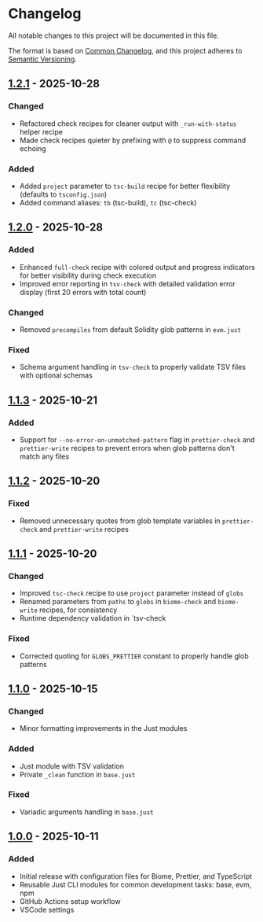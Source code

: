 # Changelog

All notable changes to this project will be documented in this file.

The format is based on [Common Changelog](https://common-changelog.org/), and this project adheres to
[Semantic Versioning](https://semver.org/spec/v2.0.0.html).

[1.2.1]: https://github.com/sablier-labs/devkit/releases/tag/v1.2.1
[1.2.0]: https://github.com/sablier-labs/devkit/releases/tag/v1.2.0
[1.1.3]: https://github.com/sablier-labs/devkit/releases/tag/v1.1.3
[1.1.2]: https://github.com/sablier-labs/devkit/releases/tag/v1.1.2
[1.1.1]: https://github.com/sablier-labs/devkit/releases/tag/v1.1.1
[1.1.0]: https://github.com/sablier-labs/devkit/releases/tag/v1.1.0
[1.0.0]: https://github.com/sablier-labs/devkit/releases/tag/v1.0.0

## [1.2.1] - 2025-10-28

### Changed

- Refactored check recipes for cleaner output with `_run-with-status` helper recipe
- Made check recipes quieter by prefixing with `@` to suppress command echoing

### Added

- Added `project` parameter to `tsc-build` recipe for better flexibility (defaults to `tsconfig.json`)
- Added command aliases: `tb` (tsc-build), `tc` (tsc-check)

## [1.2.0] - 2025-10-28

### Added

- Enhanced `full-check` recipe with colored output and progress indicators for better visibility during check execution
- Improved error reporting in `tsv-check` with detailed validation error display (first 20 errors with total count)

### Changed

- Removed `precompiles` from default Solidity glob patterns in `evm.just`

### Fixed

- Schema argument handling in `tsv-check` to properly validate TSV files with optional schemas

## [1.1.3] - 2025-10-21

### Added

- Support for `--no-error-on-unmatched-pattern` flag in `prettier-check` and `prettier-write` recipes to prevent errors
  when glob patterns don't match any files

## [1.1.2] - 2025-10-20

### Fixed

- Removed unnecessary quotes from glob template variables in `prettier-check` and `prettier-write` recipes

## [1.1.1] - 2025-10-20

### Changed

- Improved `tsc-check` recipe to use `project` parameter instead of `globs`
- Renamed parameters from `paths` to `globs` in `biome-check` and `biome-write` recipes, for consistency
- Runtime dependency validation in `tsv-check

### Fixed

- Corrected quoting for `GLOBS_PRETTIER` constant to properly handle glob patterns

## [1.1.0] - 2025-10-15

### Changed

- Minor formatting improvements in the Just modules

### Added

- Just module with TSV validation
- Private `_clean` function in `base.just`

### Fixed

- Variadic arguments handling in `base.just`

## [1.0.0] - 2025-10-11

### Added

- Initial release with configuration files for Biome, Prettier, and TypeScript
- Reusable Just CLI modules for common development tasks: base, evm, npm
- GitHub Actions setup workflow
- VSCode settings
